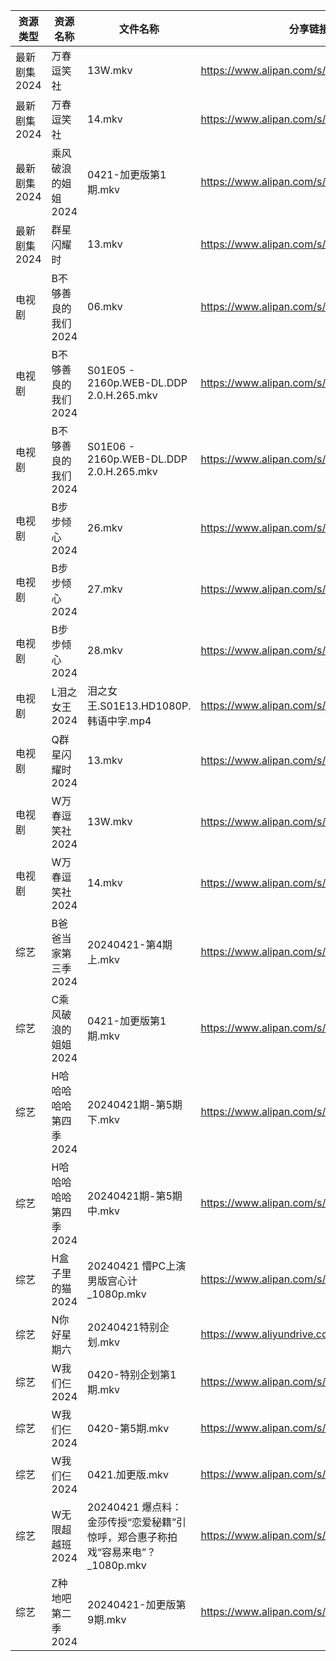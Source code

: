 | 资源类型     | 资源名称          | 文件名称                                                | 分享链接                                      | 更新时间                |
| -------- | ------------- | --------------------------------------------------- | ----------------------------------------- | ------------------- |
| 最新剧集2024 | 万春逗笑社         | 13W.mkv                                             | https://www.alipan.com/s/kvUTxc5X5LP      | 2024-04-21 14:07:10 |
| 最新剧集2024 | 万春逗笑社         | 14.mkv                                              | https://www.alipan.com/s/kvUTxc5X5LP      | 2024-04-21 14:07:10 |
| 最新剧集2024 | 乘风破浪的姐姐2024   | 0421-加更版第1期.mkv                                     | https://www.alipan.com/s/JpD25vAKLj9      | 2024-04-21 14:07:16 |
| 最新剧集2024 | 群星闪耀时         | 13.mkv                                              | https://www.alipan.com/s/pJBW2Ey4cRE      | 2024-04-21 14:07:14 |
| 电视剧      | B不够善良的我们2024  | 06.mkv                                              | https://www.alipan.com/s/UZMkGzPSvAV      | 2024-04-21 00:05:05 |
| 电视剧      | B不够善良的我们2024  | S01E05 - 2160p.WEB-DL.DDP 2.0.H.265.mkv             | https://www.alipan.com/s/UZMkGzPSvAV      | 2024-04-21 00:05:05 |
| 电视剧      | B不够善良的我们2024  | S01E06 - 2160p.WEB-DL.DDP 2.0.H.265.mkv             | https://www.alipan.com/s/UZMkGzPSvAV      | 2024-04-21 10:05:04 |
| 电视剧      | B步步倾心2024     | 26.mkv                                              | https://www.alipan.com/s/PQr6VqXP1pv      | 2024-04-21 14:05:07 |
| 电视剧      | B步步倾心2024     | 27.mkv                                              | https://www.alipan.com/s/PQr6VqXP1pv      | 2024-04-21 14:05:07 |
| 电视剧      | B步步倾心2024     | 28.mkv                                              | https://www.alipan.com/s/PQr6VqXP1pv      | 2024-04-21 14:05:07 |
| 电视剧      | L泪之女王2024     | 泪之女王.S01E13.HD1080P.韩语中字.mp4                        | https://www.alipan.com/s/GhYLZdpMfQz      | 2024-04-21 00:05:25 |
| 电视剧      | Q群星闪耀时2024    | 13.mkv                                              | https://www.alipan.com/s/1jeEZrfywxW      | 2024-04-21 14:05:36 |
| 电视剧      | W万春逗笑社2024    | 13W.mkv                                             | https://www.alipan.com/s/hyUUC7HUFp6      | 2024-04-21 14:05:44 |
| 电视剧      | W万春逗笑社2024    | 14.mkv                                              | https://www.alipan.com/s/hyUUC7HUFp6      | 2024-04-21 14:05:44 |
| 综艺       | B爸爸当家第三季2024  | 20240421-第4期上.mkv                                   | https://www.alipan.com/s/CZcWZGAe35k      | 2024-04-21 14:06:09 |
| 综艺       | C乘风破浪的姐姐2024  | 0421-加更版第1期.mkv                                     | https://www.alipan.com/s/z2ZQFhKX5nR      | 2024-04-21 14:06:22 |
| 综艺       | H哈哈哈哈哈第四季2024 | 20240421期-第5期下.mkv                                  | https://www.alipan.com/s/CgezbEPvmVp      | 2024-04-21 14:06:33 |
| 综艺       | H哈哈哈哈哈第四季2024 | 20240421期-第5期中.mkv                                  | https://www.alipan.com/s/CgezbEPvmVp      | 2024-04-21 14:06:32 |
| 综艺       | H盒子里的猫2024    | 20240421 懵PC上演男版宫心计_1080p.mkv                       | https://www.alipan.com/s/cnUw8UeQ7bS      | 2024-04-21 14:06:37 |
| 综艺       | N你好星期六        | 20240421特别企划.mkv                                    | https://www.aliyundrive.com/s/QGPr3eRo3pE | 2024-04-21 14:06:48 |
| 综艺       | W我们仨2024      | 0420-特别企划第1期.mkv                                    | https://www.alipan.com/s/dVYhFcy3TMz      | 2024-04-21 00:06:43 |
| 综艺       | W我们仨2024      | 0420-第5期.mkv                                        | https://www.alipan.com/s/dVYhFcy3TMz      | 2024-04-21 00:06:43 |
| 综艺       | W我们仨2024      | 0421.加更版.mkv                                        | https://www.alipan.com/s/dVYhFcy3TMz      | 2024-04-21 14:06:57 |
| 综艺       | W无限超越班2024    | 20240421 爆点料：金莎传授“恋爱秘籍”引惊呼，郑合惠子称拍戏“容易来电”？_1080p.mkv | https://www.alipan.com/s/Wwex7BWuJFP      | 2024-04-21 14:07:00 |
| 综艺       | Z种地吧第二季2024   | 20240421-加更版第9期.mkv                                 | https://www.alipan.com/s/G47r6Pn4GFV      | 2024-04-21 14:07:03 |
